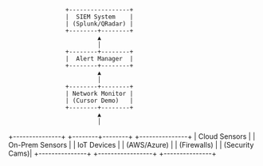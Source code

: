                     +-----------------+
                    |  SIEM System    |
                    | (Splunk/QRadar) |
                    +--------+--------+
                             ▲
                             │
                    +--------+--------+
                    |  Alert Manager  |
                    +--------+--------+
                             ▲
                             │
                    +--------+--------+
                    | Network Monitor |
                    | (Cursor Demo)   |
                    +--------+--------+
                             ▲
                             │
+---------------+  +--------+--------+  +---------------+
| Cloud Sensors |  | On-Prem Sensors |  | IoT Devices   |
| (AWS/Azure)   |  | (Firewalls)     |  | (Security Cams)|
+---------------+  +-----------------+  +---------------+